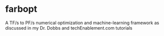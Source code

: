 farbopt
=======

A TF/s to PF/s numerical optimization and machine-learning framework as discussed in my Dr. Dobbs and techEnablement.com tutorials
